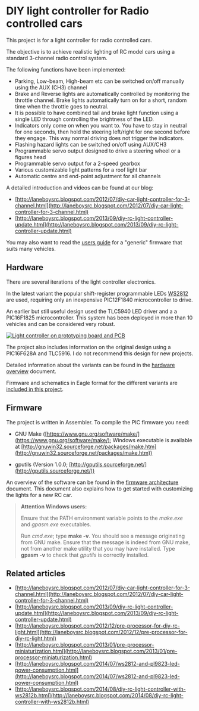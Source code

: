 # DIY light controller for Radio controlled cars

This project is for a light controller for radio controlled cars.

The objective is to achieve realistic lighting of RC model cars using a 
standard 3-channel radio control system. 

The following functions have been implemented:

- Parking, Low-beam, High-beam etc can be switched on/off 
  manually using the AUX (CH3) channel
- Brake and Reverse lights are automatically controlled by monitoring the 
  throttle channel. Brake lights automatically turn on for a short, random 
  time when the throttle goes to neutral.
- It is possible to have combined tail and brake light function using 
  a single LED through controlling the brightness of the LED.
- Indicators only come on when you want to. You have to stay in neutral for 
  one seconds, then hold the steering left/right for one second before 
  they engage. This way normal driving does not trigger the indicators.
- Flashing hazard lights can be switched on/off using AUX/CH3
- Programmable servo output designed to drive a steering wheel or a 
  figures head
- Programmable servo output for a 2-speed gearbox
- Various customizable light patterns for a roof light bar
- Automatic centre and end-point adjustment for all channels


A detailed introduction and videos can be found at our blog:

- [http://laneboysrc.blogspot.com/2012/07/diy-car-light-controller-for-3-channel.html](http://laneboysrc.blogspot.com/2012/07/diy-car-light-controller-for-3-channel.html)
- [http://laneboysrc.blogspot.com/2013/09/diy-rc-light-controller-update.html](http://laneboysrc.blogspot.com/2013/09/diy-rc-light-controller-update.html)

You may also want to read the [users guide](doc/light-controller-instructions.pdf) 
for a "generic" firmware that suits many vehicles.


## Hardware

There are several iterations of the light controller electronics.

In the latest variant the popular shift-register programmable LEDs 
[WS2812](https://www.adafruit.com/products/1655) are used, requiring only
an inexpensive PIC12F1840 microcontroller to drive. 

An earlier but still useful design used the TLC5940 LED driver and a 
a PIC16F1825 microcontroller. This system has been deployed in more than
10 vehicles and can be considered very robust.

[![Light controller on prototyping board and PCB](http://farm6.staticflickr.com/5321/9769284031_7576b9dbe0.jpg)](http://www.flickr.com/photos/78037110@N03/9769284031/)

The project also includes information on the original design using a PIC16F628A 
and TLC5916. I do not recommend this design for new projects.

Detailed information about the variants can be found in the 
[hardware overview](doc/hardware-overview.md) document.

Firmware and schematics in Eagle format for the different variants are [included
in this project](electronics/).


## Firmware

The project is written in Assembler.
To compile the PIC firmware you need:

- GNU Make ([https://www.gnu.org/software/make/](https://www.gnu.org/software/make/); 
  Windows executable is available at [http://gnuwin32.sourceforge.net/packages/make.htm](http://gnuwin32.sourceforge.net/packages/make.htm))
    
- gputils (Version 1.0.0; [http://gputils.sourceforge.net/](http://gputils.sourceforge.net/))

   
An overview of the software can be found in the 
[firmware architecture](doc/firmware-architecture.md) document. This document
also explains how to get started with customizing the lights for a new RC car.

>**Attention Windows users:**
>
> Ensure that the PATH environment variable points to the *make.exe* and 
> *gpasm.exe* executables.
>
> Run *cmd.exe*; type **make -v**. You should see a message originating
> from GNU make. Ensure that the message is indeed from GNU make, not from
> another make utility that you may have installed.
> Type **gpasm -v** to check that *gputils* is correctly installed.


## Related articles

- [http://laneboysrc.blogspot.com/2012/07/diy-car-light-controller-for-3-channel.html](http://laneboysrc.blogspot.com/2012/07/diy-car-light-controller-for-3-channel.html)
- [http://laneboysrc.blogspot.com/2013/09/diy-rc-light-controller-update.html](http://laneboysrc.blogspot.com/2013/09/diy-rc-light-controller-update.html)
- [http://laneboysrc.blogspot.com/2012/12/pre-processor-for-diy-rc-light.html](http://laneboysrc.blogspot.com/2012/12/pre-processor-for-diy-rc-light.html)
- [http://laneboysrc.blogspot.com/2013/01/pre-processor-miniaturization.html](http://laneboysrc.blogspot.com/2013/01/pre-processor-miniaturization.html)
- [http://laneboysrc.blogspot.com/2014/07/ws2812-and-pl9823-led-power-consumption.html](http://laneboysrc.blogspot.com/2014/07/ws2812-and-pl9823-led-power-consumption.html)
- [http://laneboysrc.blogspot.com/2014/08/diy-rc-light-controller-with-ws2812b.html](http://laneboysrc.blogspot.com/2014/08/diy-rc-light-controller-with-ws2812b.html)

